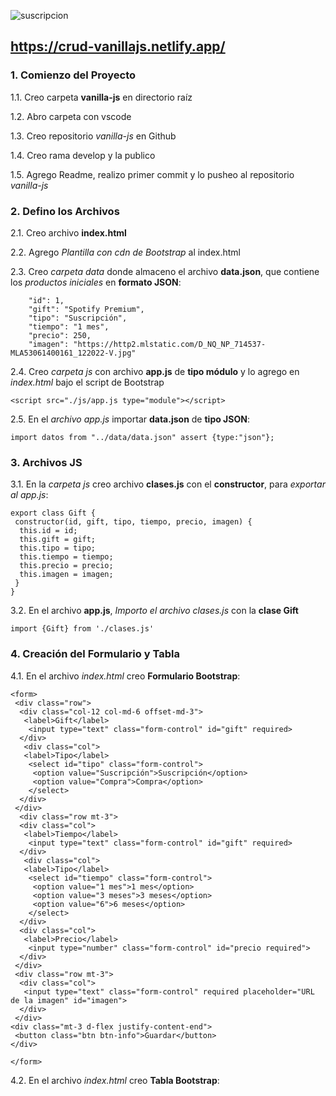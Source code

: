 ![suscripcion](https://github.com/pedro-donoso/vanilla-js/assets/68760595/e65314f2-cf58-49fd-a2e3-4e9d0440b079)

## https://crud-vanillajs.netlify.app/

### 1. Comienzo del Proyecto
 
 1.1. Creo carpeta **vanilla-js** en directorio raíz

 1.2. Abro carpeta con vscode

 1.3. Creo repositorio *vanilla-js* en Github
 
 1.4. Creo rama develop y la publico
 
1.5. Agrego Readme, realizo primer commit y lo pusheo al repositorio *vanilla-js*

### 2. Defino los Archivos

2.1. Creo archivo **index.html**

2.2. Agrego *Plantilla con cdn de Bootstrap* al index.html

2.3. Creo *carpeta data* donde almaceno el archivo **data.json**, que contiene los *productos iniciales* en **formato JSON**:
```
    "id": 1,
    "gift": "Spotify Premium",
    "tipo": "Suscripción",
    "tiempo": "1 mes",
    "precio": 250,
    "imagen": "https://http2.mlstatic.com/D_NQ_NP_714537-MLA53061400161_122022-V.jpg"
```

2.4. Creo *carpeta js* con archivo **app.js** de **tipo módulo** y lo agrego en *index.html* bajo el script de Bootstrap

```
<script src="./js/app.js type="module"></script>
```

2.5. En el *archivo app.js* importar **data.json** de **tipo JSON**:

```
import datos from "../data/data.json" assert {type:"json"};
```

### 3. Archivos JS

3.1. En la *carpeta js* creo archivo **clases.js** con el **constructor**, para *exportar al app.js*:

```
export class Gift {
 constructor(id, gift, tipo, tiempo, precio, imagen) {
  this.id = id;
  this.gift = gift;
  this.tipo = tipo;
  this.tiempo = tiempo;
  this.precio = precio;
  this.imagen = imagen;
 }
}
```

3.2. En el archivo **app.js**, *Importo el archivo clases.js* con la **clase Gift**

```
import {Gift} from './clases.js'
```

### 4. Creación del Formulario y Tabla

4.1. En el archivo *index.html* creo **Formulario Bootstrap**:

```
<form>
 <div class="row">
  <div class="col-12 col-md-6 offset-md-3">
   <label>Gift</label>
    <input type="text" class="form-control" id="gift" required>
  </div>
   <div class="col">
   <label>Tipo</label>
    <select id="tipo" class="form-control">
     <option value="Suscripción">Suscripción</option>
     <option value="Compra">Compra</option>
    </select>
  </div>
 </div>
  <div class="row mt-3">
  <div class="col">
   <label>Tiempo</label>
    <input type="text" class="form-control" id="gift" required>
  </div>
   <div class="col">
   <label>Tipo</label>
    <select id="tiempo" class="form-control">
     <option value="1 mes">1 mes</option>
     <option value="3 meses">3 meses</option>
     <option value="6">6 meses</option>
    </select>
  </div>
  <div class="col">
   <label>Precio</label>
    <input type="number" class="form-control" id="precio required">
  </div>
 </div>
 <div class="row mt-3">
  <div class="col">
   <input type="text" class="form-control" required placeholder="URL de la imagen" id="imagen">
  </div>
 </div>
<div class="mt-3 d-flex justify-content-end">
 <button class="btn btn-info">Guardar</button>
</div>
 
</form>
```

4.2. En el archivo *index.html* creo **Tabla Bootstrap**:












